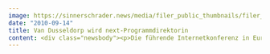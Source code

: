 ```yaml
---
image: https://sinnerschrader.news/media/filer_public_thumbnails/filer_public/44/a1/44a16882-8c55-47cd-980e-fb3dbdfbd707/varfoldersdjk8pxf42x64d8fxslz8jcc8fc0000gnttmp21lrtk__480x288_q85_crop_subsampling-2_upscale.png
date: "2010-09-14"
title: Van Dusseldorp wird next-Programmdirektorin
content: <div class="newsbody"><p>Die führende Internetkonferenz in Europa verstärkt ihr Management-Team mit Monique van Dusseldorp. Als internationale Programmdirektorin wird sie der NEXT eine stärkere internationale Ausrichtung mit Fokus auf Europa und Innovation im Web geben.</p><p>Monique van Dusseldorp (44) ist bekannt als Seminar- und Konferenzmanager im Bereich Kreativität, Innovation und Technologie. In den letzten zehn Jahren initiierte und organisierte sie eine Reihe von international anerkannten Veranstaltungen mit hervorragenden Sprechern. Sie war von 2006 bis 2008 Programmdirektorin der PICNIC, eines Cross-Media-Festivals in Amsterdam, und ist momentan Programmdirektorin der TEDxAmsterdam und weiterer Branchenevents im Bereich Medien und Technologie.</p><p>Die sechste NEXT Conference wird am 17. und 18. Mai 2011 in Berlin stattfinden. SinnerSchrader und die STATION-Berlin veranstalten das zweitägige Trend- und Networking-Event gemeinsam. Die NEXT Conference bringt Kreative und Techniker aus der Internet-, Medien- und Kommunikationsbranche zusammen mit Entscheidungsträgern aus führenden Unternehmen und Start-ups.</p><p>Um die NEXT Community in die Veranstaltungsvorbereitung einzubinden, wird das Team der NEXT eine Serie von Frühstückstreffen in Europa abhalten. Ein erstes ist für den 24. September während des PICNIC-Festivals in Amsterdam geplant. Jeder Interessierte ist herzlich eingeladen, um 9 Uhr am ersten NEXT Breakfast im De Bakkerswinkel teilzunehmen, direkt an der PICNIC-Location Westergasfabriek.</p><p>SinnerSchrader und STATION-Berlin veranstalten die NEXT Conference, die führende europäische Konferenz für radikale Innovation im Web, seit diesem Jahr gemeinsam in Berlin. SinnerSchrader ist eine der führenden Interaktivagenturen in Deutschland, STATION-Berlin ist der Veranstalter der internationalen Modemesse PREMIUM in Berlin.</p><p><a class="news-backlink" href="/de/"><svg class="svg-ico svg-ico--arrow-left"><use xlink&#58;href="#arrow-down"></use></svg>Zurück zur Presse Übersicht</a></p></div>
---
```

